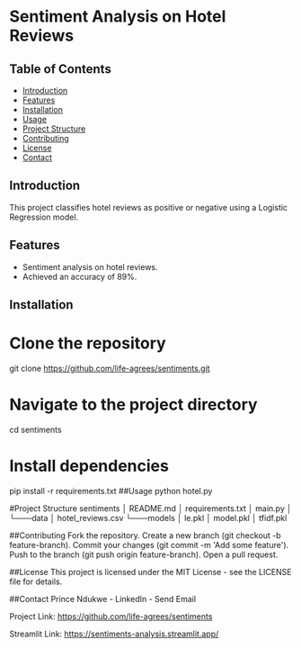 # Sentiment Analysis on Hotel Reviews

## Table of Contents
- [Introduction](#introduction)
- [Features](#features)
- [Installation](#installation)
- [Usage](#usage)
- [Project Structure](#project-structure)
- [Contributing](#contributing)
- [License](#license)
- [Contact](#contact)

## Introduction
This project classifies hotel reviews as positive or negative using a Logistic Regression model.

## Features
- Sentiment analysis on hotel reviews.
- Achieved an accuracy of 89%.

## Installation

# Clone the repository
git clone https://github.com/life-agrees/sentiments.git

# Navigate to the project directory
cd sentiments

# Install dependencies
pip install -r requirements.txt
##Usage
python hotel.py

#Project Structure
sentiments
│   README.md
│   requirements.txt
│   main.py
│
└───data
    │   hotel_reviews.csv
└───models
    │   le.pkl
    │   model.pkl
    │   tfidf.pkl
    
##Contributing
Fork the repository.
Create a new branch (git checkout -b feature-branch).
Commit your changes (git commit -m 'Add some feature').
Push to the branch (git push origin feature-branch).
Open a pull request.

##License
This project is licensed under the MIT License - see the LICENSE file for details.

##Contact
Prince Ndukwe - LinkedIn - Send Email

Project Link: https://github.com/life-agrees/sentiments

Streamlit Link: https://sentiments-analysis.streamlit.app/

